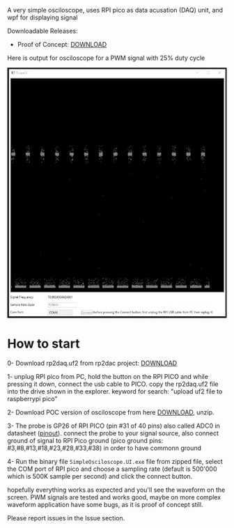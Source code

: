 A very simple osciloscope, uses RPI pico as data acusation (DAQ) unit, and wpf for displaying signal

Downloadable Releases:
- Proof of Concept: [DOWNLOAD](https://github.com/epsi1on/SimpleOscilloscope/releases/download/POC/release.zip)

Here is output for osciloscope for a PWM signal with 25% duty cycle

![Screen Shot](POC.gif?raw=true "Screnshot")

# How to start

0- Download rp2daq.uf2 from rp2dac project: [DOWNLOAD](https://github.com/FilipDominec/rp2daq/raw/main/build/rp2daq.uf2)

1- unplug RPI pico from PC, hold the button on the RPI PICO and while pressing it down, connect the usb cable to PICO. copy the rp2daq.uf2 file into the drive shown in the explorer. keyword for search: "upload uf2 file to raspberrypi pico"

2- Download POC version of osciloscope from here [DOWNLOAD](https://github.com/epsi1on/SimpleOscilloscope/releases/download/POC/release.zip), unzip.

3- The probe is GP26 of RPI PICO (pin #31 of 40 pins) also called ADC0 in datasheet ([pinout](https://www.raspberrypi.com/documentation/microcontrollers/images/pico-pinout.svg)). connect the probe to your signal source, also connect ground of signal to RPI Pico ground (pico ground pins: #3,#8,#13,#18,#23,#28,#33,#38) in order to have commonn ground

4- Run the binary file `SimpleOsciloscope.UI.exe` file from zipped file, select the COM port of RPI pico and choose a sampling rate (default is 500'000 which is 500K sample per second) and click the connect button.


hopefully everything works as expected and you'll see the waveform on the screen. PWM signals are tested and works good, maybe on more complex waveform application have some bugs, as it is proof of concept still.

Please report issues in the Issue section.